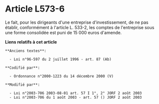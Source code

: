 # Article L573-6

Le fait, pour les dirigeants d'une entreprise d'investissement, de ne pas établir, conformément à l'article L. 533-2, les
comptes de l'entreprise sous une forme consolidée est puni de 15 000 euros d'amende.

**Liens relatifs à cet article**

	**Anciens textes**:

	  - Loi n°96-597 du 2 juillet 1996 - art. 87 (Ab)

	**Codifié par**:

	  - Ordonnance n°2000-1223 du 14 décembre 2000 (V)

	**Modifié par**:

	  - Loi n°2003-706 2003-08-01 art. 57 I 1°, 2° JORF 2 août 2003
	  - Loi n°2003-706 du 1 août 2003 - art. 57 () JORF 2 août 2003
